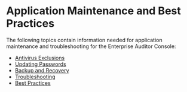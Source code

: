 # Application Maintenance and Best Practices

The following topics contain information needed for application maintenance and troubleshooting for
the Enterprise Auditor Console:

- [Antivirus Exclusions](/docs/accessanalyzer/11.6/enterpriseauditor/admin/maintenance/antivirusexclusions.md)
- [Updating Passwords](/docs/accessanalyzer/11.6/enterpriseauditor/admin/maintenance/updatepasswords.md)
- [Backup and Recovery](/docs/accessanalyzer/11.6/enterpriseauditor/admin/maintenance/backuprecovery.md)
- [Troubleshooting](/docs/accessanalyzer/11.6/enterpriseauditor/admin/maintenance/troubleshooting.md)
- [Best Practices](/docs/accessanalyzer/11.6/enterpriseauditor/admin/maintenance/bestpractices.md)
